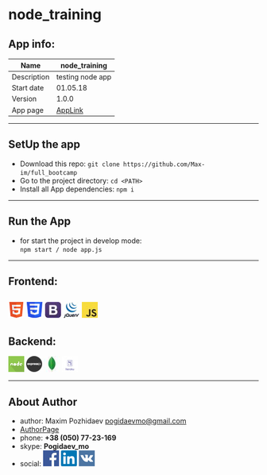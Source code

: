 # __node_training__



## __App info:__
| Name        | node_training |
| ----------------- | ----------------- |
| Description   | testing node app    |
| Start date    | 01.05.18  |
| Version     | 1.0.0       |
| App page | [AppLink] |


---


## __SetUp the app__
 - Download this repo:
  `git clone https://github.com/Max-im/full_bootcamp`
 - Go to the project directory:
  `cd <PATH>`
 - Install all App dependencies:
  `npm i`
 

---


## __Run the App__
 - for start the project in develop mode:   
  `npm start / node app.js`


---
## __Frontend:__
[![HTML][HTMLImg]][HTMLLink] [![CSS3][cssImg]][cssLink] [![bootstrap][bootstrapImg]][bootstrapLink] [![jQuery][jQueryImg]][jQueryLink] [![ES6][ES6Img]][ES6Link] 
---

## __Backend:__
[![node][nodeImg]][nodeLink] [![express][expressImg]][expressLink] [![mongoDB][mongoDBImg]][mongoDBLink] [![heroku][herokuImg]][herokuLink]


---


## __About Author__
 - author:  Maxim Pozhidaev <pogidaevmo@gmail.com>
 - [AuthorPage]
 - phone: __+38 (050) 77-23-169__
 - skype: __Pogidaev_mo__
 - social: [![facebook][fbImg]][myFb] [![linkedIn][inImg]][myIn] [![vk][vkImg]][myVk]






[herro]: https://example
[page]: https://example



[AuthorPage]: https://max-im.github.io/
[Portfolio]: https://max-im.github.io/portfolio/
[AppLink]: https://node-auth-coments-app.herokuapp.com/

[myFB]: https://facebook.com/max.pozhidaev.7
[myIn]: https://www.linkedin.com/in/maxim-pozhidaev-16726811a
[myVk]: https://m.vk.com/id8889814
[fbImg]: https://github.com/Max-im/node-react-tmpl/blob/master/icons/facebook.png?raw=true
[inImg]: https://github.com/Max-im/node-react-tmpl/blob/master/icons/linkedin.png?raw=true
[vkImg]: https://github.com/Max-im/node-react-tmpl/blob/master/icons/vk.png?raw=true




[cliImg]: https://github.com/Max-im/node-react-tmpl/blob/master/icons/cli.jpg?raw=true
[cliLink]: https://en.wikipedia.org/wiki/Command-line_interface
[webpackImg]: https://github.com/Max-im/node-react-tmpl/blob/master/icons/webpack.jpg?raw=true
[webpackLink]: https://webpack.js.org/
[gulpImg]: https://github.com/Max-im/node-react-tmpl/blob/master/icons/gulp.jpg?raw=true
[gulpLink]: https://gulpjs.com/
[patternImg]: https://github.com/Max-im/node-react-tmpl/blob/master/icons/patternLab.jpg?raw=true
[patternLabLink]: patternlab.io/
[babelImg]: https://github.com/Max-im/node-react-tmpl/blob/master/icons/babel.jpg?raw=true
[babelLink]:https://babeljs.io/
[esLintImg]: https://github.com/Max-im/node-react-tmpl/blob/master/icons/esLint.jpg?raw=true
[esLintLink]:https://eslint.org/
[typeScriptImg]: https://github.com/Max-im/node-react-tmpl/blob/master/icons/ts.jpg?raw=true
[typeScriptLink]: https://www.typescriptlang.org/
[speedTestImg]: https://github.com/Max-im/node-react-tmpl/blob/master/icons/speedTest.jpg?raw=true
[speedTestLink]: https://developers.google.com/speed/pagespeed/insights






[HTMLImg]: https://github.com/Max-im/node-react-tmpl/blob/master/icons/html.jpg?raw=true
[HTMLLink]: https://en.wikipedia.org/wiki/HTML
[bemImg]: https://github.com/Max-im/node-react-tmpl/blob/master/icons/bem.jpg?raw=true
[bemLink]: getbem.com/
[cssImg]: https://github.com/Max-im/node-react-tmpl/blob/master/icons/css.jpg?raw=true
[cssLink]: https://en.wikipedia.org/wiki/Cascading_Style_Sheets
[sassImg]: https://github.com/Max-im/node-react-tmpl/blob/master/icons/sass.jpg?raw=true
[sassLink]: https://sass-lang.com/
[postCssImg]: https://github.com/Max-im/node-react-tmpl/blob/master/icons/postCss.jpg?raw=true
[postCssLink]: postcss.org/
[mobileImg]: https://github.com/Max-im/node-react-tmpl/blob/master/icons/mobile.jpg?raw=true
[mobileLink]: https://en.wikipedia.org/wiki/Responsive_web_design
[bootstrapImg]: https://github.com/Max-im/node-react-tmpl/blob/master/icons/bootstrap.jpg?raw=true
[bootstrapLink]: https://getbootstrap.com/
[materialiseImg]: https://github.com/Max-im/node-react-tmpl/blob/master/icons/materialize.jpg?raw=true
[materialiseLink]: materializecss.com/
[semanticImg]: https://github.com/Max-im/node-react-tmpl/blob/master/icons/semantic.jpg?raw=true
[semanticLink]: https://semantic-ui.com/
[angularImg]: https://github.com/Max-im/node-react-tmpl/blob/master/icons/angular.jpg?raw=true
[angularLink]: https://angular.io/
[reactImg]: https://github.com/Max-im/node-react-tmpl/blob/master/icons/react.jpg?raw=true
[reactLink]: https://reactjs.org/
[vueImg]: https://github.com/Max-im/node-react-tmpl/blob/master/icons/vue.jpg?raw=true
[vueLink]: https://vuejs.org/
[reduxImg]: https://github.com/Max-im/node-react-tmpl/blob/master/icons/redux.jpg?raw=true
[reduxLink]: https://redux.js.org/
[jQueryImg]: https://github.com/Max-im/node-react-tmpl/blob/master/icons/jquery.jpg?raw=true
[jQueryLink]: https://jquery.com/
[ES6Img]: https://github.com/Max-im/node-react-tmpl/blob/master/icons/js.jpg?raw=true
[ES6Link]: es6-features.org/
[rxImg]: https://github.com/Max-im/node-react-tmpl/blob/master/icons/rxjs.jpg?raw=true
[rxLink]: reactivex.io/rxjs/
[canvasImg]: https://github.com/Max-im/node-react-tmpl/blob/master/icons/canvas.jpg?raw=true
[canvasLink]: https://developer.mozilla.org/en-US/docs/Web/API/Canvas_API
[schemaImg]: https://github.com/Max-im/node-react-tmpl/blob/master/icons/schema.jpg?raw=true
[schemaLink]: http://schema.org/
[openGraphImg]: https://github.com/Max-im/node-react-tmpl/blob/master/icons/openGraph.jpg?raw=true
[openGraphLink]: ogp.me/
[mochaImg]: https://github.com/Max-im/node-react-tmpl/blob/master/icons/mocha.jpg?raw=true
[mochaLink]: https://mochajs.org/
[jasmineImg]: https://github.com/Max-im/node-react-tmpl/blob/master/icons/jasmine.jpg?raw=true
[jasmineLink]: https://jasmine.github.io/
[phantomImg]: https://github.com/Max-im/node-react-tmpl/blob/master/icons/phantom.jpg?raw=true
[phantomLink]: phantomjs.org/






[nodeImg]: https://github.com/Max-im/node-react-tmpl/blob/master/icons/node.jpg?raw=true
[nodeLink]: https://nodejs.org/
[expressImg]: https://github.com/Max-im/node-react-tmpl/blob/master/icons/express.jpg?raw=true
[expressLink]: https://expressjs.com/
[pythonImg]: https://github.com/Max-im/node-react-tmpl/blob/master/icons/python.jpg?raw=true
[pythonLink]: https://www.python.org/
[djangoImg]: https://github.com/Max-im/node-react-tmpl/blob/master/icons/django.jpg?raw=true
[djangoLink]: https://www.djangoproject.com/
[firebaseImg]: https://github.com/Max-im/node-react-tmpl/blob/master/icons/firebase.jpg?raw=true
[firebaseLink]: https://firebase.google.com/
[mongoDBImg]: https://github.com/Max-im/node-react-tmpl/blob/master/icons/mongoDB.jpg?raw=true
[mongoDBLink]: https://www.mongodb.com/
[SQLImg]: https://github.com/Max-im/node-react-tmpl/blob/master/icons/sql.jpg?raw=true
[sqlLink]: https://en.wikipedia.org/wiki/SQL
[herokuImg]: https://github.com/Max-im/node-react-tmpl/blob/master/icons/heroku.jpg?raw=true
[herokuLink]: https://www.heroku.com/
[gitImg]: https://github.com/Max-im/node-react-tmpl/blob/master/icons/git.jpg?raw=true
[gitLink]: https://pages.github.com/
[wpImg]: https://github.com/Max-im/node-react-tmpl/blob/master/icons/wp.jpg?raw=true
[wpLink]: https://wordpress.org/

















